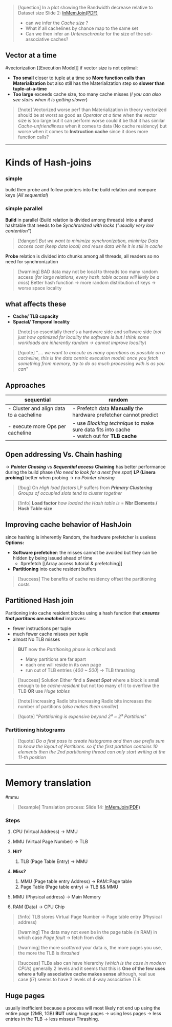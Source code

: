 >[!question] In a plot showing the Bandwidth decrease relative to Dataset size
> Slide 2: [InMemJoin(PDF)](Resources/InMEmJoins.pdf)
> - can we infer the *Cache size* ? 
> - What if all  cachelines by chance map to the same set
> - Can we then infer an *Untereschranke* for the size of the set-associative caches?
## Vector at a time
#vectorization 
[[Execution Model]]
if vector size is not optimal:
- **Too small** closer to tuple at a time so **More function calls than Materialization** but also still has the Materialization step so **slower than tuple-at-a-time**
- **Too large** exceeds cache size, too many cache misses (*I you can also see stairs when it is getting slower*)
>[!note] Vectorized worse perf than Materialization
>in theory vectorized should be at worst as good as *Operator at a time* when the vector size is too large but it can perform worse
>could it be that it has similar *Cache-unfriendliness* when it comes to data (No cache residency) but worse when it comes to **Instruction cache** since it does more function calls?

---
# Kinds of Hash-joins
### simple
build then probe and follow pointers into the build relation and compare keys (*All sequential*)
### simple parallel
**Build** in parallel (Build relation is divided among threads) into a shared hashtable that needs to be *Synchronized with locks* ("*usually very low contention*")
>[!danger] *But we want to minimize synchronization, minimize Data access cost (keep data local) and reuse data while it is still in cache*

**Probe** relation is divided into chunks among all threads, all readers so no need for synchronization
>[!warning] BAD
>data may not be local to threads
>too many random access (*for large relations, every hash_table access will likely be a miss*)
>Better hash function -> more random distribution of keys -> worse space locality
## what affects these
- **Cache/ TLB capacity**
- **Spacial/ Temporal locality**
>[!note] so essentially there's a hardware side and software side (*not just how optimized for locality the software is but I think some workloads are inherently random -> cannot improve locality*)

>[!quote] "*.... we want to execute as many operations as possible on a cacheline, this is the data centric execution model: once you fetch something from memory, try to do as much processing with is as you can*"
## Approaches
| sequential                              | random                                                                                        |
| --------------------------------------- | --------------------------------------------------------------------------------------------- |
| - Cluster and align data to a cacheline | - Prefetch data **Manually** the hardware prefetcher cannot predict                           |
| - execute more Ops per cacheline        | - use *Blocking technique* to make sure data fits into cache<br>- watch out for **TLB cache** |
## Open addressing Vs. Chain hashing
-> ***Pointer Chasing*** vs ***Sequential access***
**Chaining** has better performance during the build phase (*No need to look for a next free spot*)
**LP (Linera probing)** better when probing -> no *Pointer chasing*
>[!bug] On *High load factors* LP suffers from ***Primary Clustering***
>*Groups of occupied slots tend to cluster together*

>[!info] **Load factor**
>*how loaded the Hash table is* = **Nbr Elements / Hash Table size**

## Improving cache behavior of HashJoin
since hashing is inherently Random, the hardware prefetcher is useless
**Options:**
- **Software prefetcher**: the misses cannot be avoided but they can be hidden by being issued ahead of time 
	- #prefetch [[Array access tutorial & prefetching]]
- **Partitioning** into cache resident buffers 
>[!success] The benefits of cache residency offset the partitioning costs
## Partitioned Hash join
Paritioning into cache resident blocks using a hash function that ***ensures that partitons are matched*** improves:
- fewer instructions per tuple
- much fewer cache misses per tuple
- almost No TLB misses
>**BUT** now the *Partitioning phase is critical* and:
> - Many partitions are far apart
> - each one will reside in its own page
> - run out of TLB entries (*400 ~ 500*) -> TLB thrashing

>[!success] Solution
>Either find a ***Sweet Spot*** where a block is small enough to be *cache-resident* but not too many of it to overflow the TLB
>**OR** use *Huge tables*

>[!note] increasing Radix bits
>increasing Radix bits increases the number of partitions (*also makes them smaller*) 

>[!quote] "*Partitioning is expensive beyond 2⁸ ~ 2⁹ Partitions*"
### Partitioning histograms
>[!quote] *Do a first pass to create histograms and then use prefix sum to know the layout of Partitions. so if the first partition contains 10 elements then the 2nd partitioning thread can only start writing at the 11-th position*


---
# Memory translation
#mmu 
>[!example] Translation process: Slide 14: [InMemJoin(PDF)](InMemJoin.pdf)
### Steps
1. CPU (Virtual Address) -> MMU
2. MMU (Virtual Page Number) -> TLB
3. **Hit?**
	1. TLB (Page Table Entry) -> MMU
	
4. **Miss?**
	1. MMU (Page table entry Address) -> RAM::Page table
	2. Page Table (Page table entry) -> TLB && MMU
5. MMU (Physical address) -> Main Memory
6. RAM (Data) -> CPU Chip
>[!info] TLB stores Virtual Page Number -> Page table entry (Physical address)

 >[!warning] The data may not even be in the page table (in RAM) in which case *Page fault* -> fetch from disk

>[!warning] the more *scattered*  your data is, the more pages you use,  the more the TLB is *thrashed*

>[!success] TLBs also can have hierarchy (*which is the case in modern CPUs*) generally 2 levels 
>and it seems that this is **One of the few uses where a fully associative cache makes sense** although, real sue case (i7) seems to have 2 levels of 4-way associative TLB
## Huge pages
usually inefficient because a process will most likely not end up using the entire page (2MB, 1GB) 
**BUT** using huge pages -> using less pages -> less entries in the TLB -> less misses/ Thrashing.


